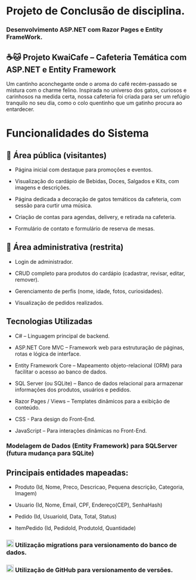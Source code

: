 # Projeto de Conclusão de disciplina.
### Desenvolvimento ASP.NET com Razor Pages e Entity FrameWork.

## ☕🐱 Projeto KwaiCafe – Cafeteria Temática com ASP.NET e Entity Framework
Um cantinho aconchegante onde o aroma do café recém-passado se mistura com o charme felino. Inspirada no universo dos gatos,
curiosos e carinhosos na medida certa, nossa cafeteria foi criada para ser um refúgio tranquilo no seu dia,
como o colo quentinho que um gatinho procura ao entardecer.
</p>

# Funcionalidades do Sistema
## 👥 Área pública (visitantes)
- Página inicial com destaque para promoções e eventos.

- Visualização do cardápio de Bebidas, Doces, Salgados e Kits, com imagens e descrições.

- Página dedicada a decoração de gatos temáticos da cafeteria, com sessão para curtir uma música.

- Criação de contas para agendas, delivery, e retirada na cafeteria.
  
- Formulário de contato e formulário de reserva de mesas.

## 🔐 Área administrativa (restrita)
- Login de administrador.

- CRUD completo para produtos do cardápio (cadastrar, revisar, editar, remover).

- Gerenciamento de perfis (nome, idade, fotos, curiosidades).

- Visualização de pedidos realizados.

## Tecnologias Utilizadas
- C# – Linguagem principal de backend.

- ASP.NET Core MVC – Framework web para estruturação de páginas, rotas e lógica de interface.

- Entity Framework Core – Mapeamento objeto-relacional (ORM) para facilitar o acesso ao banco de dados.

- SQL Server (ou SQLite) – Banco de dados relacional para armazenar informações dos produtos, usuários e pedidos.

- Razor Pages / Views – Templates dinâmicos para a exibição de conteúdo.

- CSS - Para design do Front-End.

- JavaScript – Para interações dinâmicas no Front-End.

### Modelagem de Dados (Entity Framework) para SQLServer (futura mudança para SQLite)
## Principais entidades mapeadas:

- Produto (Id, Nome, Preco, Descricao, Pequena descrição, Categoria, Imagem)

- Usuario (Id, Nome, Email, CPF, Endereço(CEP), SenhaHash)

- Pedido (Id, UsuarioId, Data, Total, Status)

- ItemPedido (Id, PedidoId, ProdutoId, Quantidade)

### <img src="https://miro.medium.com/v2/resize:fit:480/1*SnZqHENpIMiEKsg999Q0DQ.png" width="20px"> Utilização migrations para versionamento do banco de dados.
### <img src="https://cdn-icons-png.flaticon.com/512/25/25231.png" width="20px"> Utilização de GitHub para versionamento de versões.
